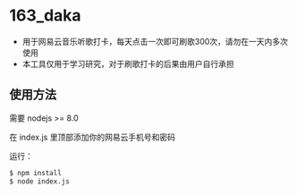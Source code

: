 # 163_daka

- 用于网易云音乐听歌打卡，每天点击一次即可刷歌300次，请勿在一天内多次使用
- 本工具仅用于学习研究，对于刷歌打卡的后果由用户自行承担

## 使用方法

需要 nodejs >= 8.0

在 index.js 里顶部添加你的网易云手机号和密码

运行：

```bash
$ npm install
$ node index.js
```
